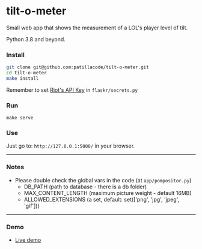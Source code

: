 # tilt-o-meter
Small web app that shows the measurement of a LOL's player level of tilt.

Python 3.8 and beyond.

### Install

```bash
git clone git@github.com:patillacode/tilt-o-meter.git
cd tilt-o-meter
make install
```
Remember to set [Riot's API Key](https://developer.riotgames.com/) in `flaskr/secrets.py`

### Run
`make serve`

### Use
Just go to: `http://127.0.0.1:5000/` in your browser.

------------

### Notes
* Please double check the global vars in the code (at `app/pompositor.py`)
    * DB_PATH (path to database - there is a db folder)
    * MAX_CONTENT_LENGTH (maximum picture weight - default 16MB)
    * ALLOWED_EXTENSIONS (a set, default: set(['png', 'jpg', 'jpeg', 'gif']))

------------

### Demo
* [Live demo](http://pimpositor.patilla.es/)
